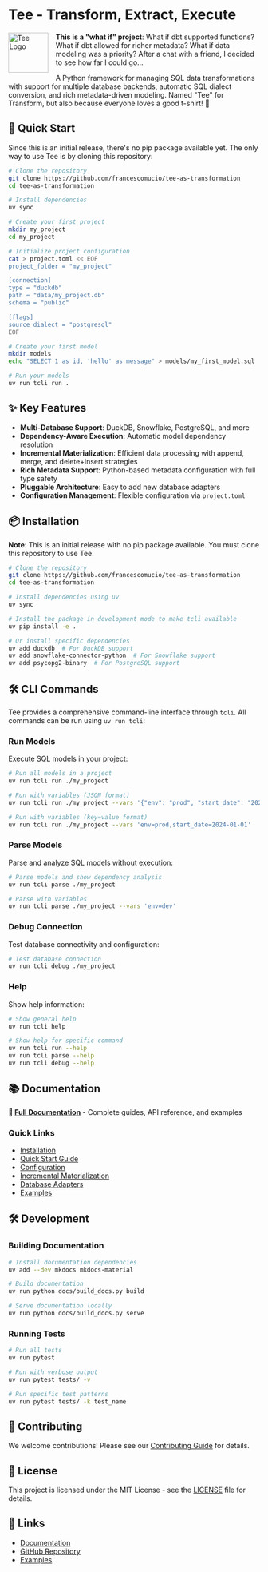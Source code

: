 # Tee - Transform, Extract, Execute

<img src="https://upload.wikimedia.org/wikipedia/commons/f/f7/Rpb_clothing_icon.svg" alt="Tee Logo" width="80" height="80" align="left" style="margin-right: 15px; margin-bottom: 10px;">

**This is a "what if" project**: What if dbt supported functions? What if dbt allowed for richer metadata? What if data modeling was a priority? After a chat with a friend, I decided to see how far I could go...

A Python framework for managing SQL data transformations with support for multiple database backends, automatic SQL dialect conversion, and rich metadata-driven modeling. Named "Tee" for Transform, but also because everyone loves a good t-shirt! 👕

## 🚀 Quick Start

Since this is an initial release, there's no pip package available yet. The only way to use Tee is by cloning this repository:

```bash
# Clone the repository
git clone https://github.com/francescomucio/tee-as-transformation
cd tee-as-transformation

# Install dependencies
uv sync

# Create your first project
mkdir my_project
cd my_project

# Initialize project configuration
cat > project.toml << EOF
project_folder = "my_project"

[connection]
type = "duckdb"
path = "data/my_project.db"
schema = "public"

[flags]
source_dialect = "postgresql"
EOF

# Create your first model
mkdir models
echo "SELECT 1 as id, 'hello' as message" > models/my_first_model.sql

# Run your models
uv run tcli run .
```

## ✨ Key Features

- **Multi-Database Support**: DuckDB, Snowflake, PostgreSQL, and more
- **Dependency-Aware Execution**: Automatic model dependency resolution
- **Incremental Materialization**: Efficient data processing with append, merge, and delete+insert strategies
- **Rich Metadata Support**: Python-based metadata configuration with full type safety
- **Pluggable Architecture**: Easy to add new database adapters
- **Configuration Management**: Flexible configuration via `project.toml`

## 📦 Installation

**Note**: This is an initial release with no pip package available. You must clone this repository to use Tee.

```bash
# Clone the repository
git clone https://github.com/francescomucio/tee-as-transformation
cd tee-as-transformation

# Install dependencies using uv
uv sync

# Install the package in development mode to make tcli available
uv pip install -e .

# Or install specific dependencies
uv add duckdb  # For DuckDB support
uv add snowflake-connector-python  # For Snowflake support
uv add psycopg2-binary  # For PostgreSQL support
```

## 🛠️ CLI Commands

Tee provides a comprehensive command-line interface through `tcli`. All commands can be run using `uv run tcli`:

### Run Models
Execute SQL models in your project:

```bash
# Run all models in a project
uv run tcli run ./my_project

# Run with variables (JSON format)
uv run tcli run ./my_project --vars '{"env": "prod", "start_date": "2024-01-01"}'

# Run with variables (key=value format)
uv run tcli run ./my_project --vars 'env=prod,start_date=2024-01-01'
```

### Parse Models
Parse and analyze SQL models without execution:

```bash
# Parse models and show dependency analysis
uv run tcli parse ./my_project

# Parse with variables
uv run tcli parse ./my_project --vars 'env=dev'
```

### Debug Connection
Test database connectivity and configuration:

```bash
# Test database connection
uv run tcli debug ./my_project
```

### Help
Show help information:

```bash
# Show general help
uv run tcli help

# Show help for specific command
uv run tcli run --help
uv run tcli parse --help
uv run tcli debug --help
```

## 📚 Documentation

**📖 [Full Documentation](docs/README.md)** - Complete guides, API reference, and examples

### Quick Links
- [Installation](docs/getting-started/installation.md)
- [Quick Start Guide](docs/getting-started/quick-start.md)
- [Configuration](docs/getting-started/configuration.md)
- [Incremental Materialization](docs/user-guide/incremental-materialization.md)
- [Database Adapters](docs/user-guide/database-adapters.md)
- [Examples](docs/user-guide/examples/)

## 🛠️ Development

### Building Documentation

```bash
# Install documentation dependencies
uv add --dev mkdocs mkdocs-material

# Build documentation
uv run python docs/build_docs.py build

# Serve documentation locally
uv run python docs/build_docs.py serve
```

### Running Tests

```bash
# Run all tests
uv run pytest

# Run with verbose output
uv run pytest tests/ -v

# Run specific test patterns
uv run pytest tests/ -k test_name
```

## 🤝 Contributing

We welcome contributions! Please see our [Contributing Guide](docs/development/contributing.md) for details.

## 📄 License

This project is licensed under the MIT License - see the [LICENSE](LICENSE) file for details.

## 🔗 Links

- [Documentation](docs/README.md)
- [GitHub Repository](https://github.com/francescomucio/tee-as-transformation)
- [Examples](docs/user-guide/examples/)